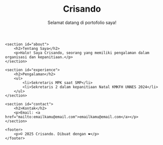 <!DOCTYPE html>
<html lang="id">
<head>
    <meta charset="UTF-8">
    <meta name="viewport" content="width=device-width, initial-scale=1.0">
    <title>Crisando - Portofolio</title>
    <link rel="stylesheet" href="style.css">
</head>
<body>
    <header>
        <h1>Crisando</h1>
        <p>Selamat datang di portofolio saya!</p>
    </header>

    <section id="about">
        <h2>Tentang Saya</h2>
        <p>Halo! Saya Crisando, seorang yang memiliki pengalaman dalam organisasi dan kepanitiaan.</p>
    </section>

    <section id="experience">
        <h2>Pengalaman</h2>
        <ul>
            <li>Sekretaris MPK saat SMP</li>
            <li>Sekretaris 2 dalam kepanitiaan Natal KMKFH UNNES 2024</li>
        </ul>
    </section>

    <section id="contact">
        <h2>Kontak</h2>
        <p>Email: <a href="mailto:emailkamu@email.com">emailkamu@email.com</a></p>
    </section>

    <footer>
        <p>© 2025 Crisando. Dibuat dengan ❤️</p>
    </footer>
</body>
</html>
